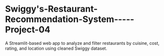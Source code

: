 # Swiggy's-Restaurant-Recommendation-System-----Project-04
A Streamlit-based web app to analyze and filter restaurants by cuisine, cost, rating, and location using cleaned Swiggy dataset.
